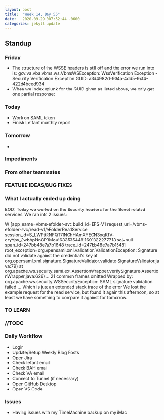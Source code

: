 ```yaml
---
layout: post
title:  "Week 14, Day 55"
date:   2020-09-29 007:52:44 -0600
categories: jekyll update
---
```


## Standup

### Friday
* The structure of the WSSE headers is still off and the error we run into is:
       gov.va.vba.vbms.ws.VbmsWSException: WssVerification Exception - Security Verification Exception GUID: a3d4982d-934a-4dd5-94f4-422d4bced934
* When we index splunk for the GUID given as listed above, we only get one partial response:

### Today
* Work on SAML token
* Finish Le'fant monthly report
   
### Tomorrow
* 
  
### Impediments
  
### From other teammates

### FEATURE IDEAS/BUG FIXES


### What I actually ended up doing
EOD: Today we worked on the Security headers for the filenet related services.
We ran into 2 issues:

W
 [app_name=vbms-efolder-svc build_id=EFS-V1 request_uri=/vbms-efolder-svc/read-v1/eFolderReadService session_id=S_LWPttRNFQT7lNGhHAmXYECN3xqKfV-      eryYpx_3wbhpNnCPRMou!633535448!1601322277713 soj=null span_id=247bb48e7a7b1648 trace_id=247bb48e7a7b1648]
     root_exception=org.opensaml.xml.validation.ValidationException: Signature did not validate against the credential's key
	at org.opensaml.xml.signature.SignatureValidator.validate(SignatureValidator.java:79)
	at org.apache.ws.security.saml.ext.AssertionWrapper.verifySignature(AssertionWrapper.java:626)
	... 21 common frames omitted
        Wrapped by: org.apache.ws.security.WSSecurityException: SAML signature validation failed
…
Which is just an extended stack trace of the error
We lost the example request for the read service, but found it again this afternoon, so at least we have something to compare it against for tomorrow.

### TO LEARN
  
### //TODO

### Daily Workflow
* Login
* Update/Setup Weekly Blog Posts
* Open Jira
* Check lefant email
* Check BAH email
* Check VA email
* Connect to Tunnel (if necessary)
* Open GitHub Desktop
* Open VS Code
  
### Issues
* Having issues with my TimeMachine backup on my iMac
